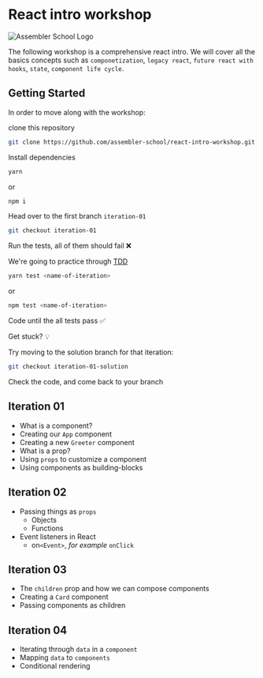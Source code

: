 # React intro workshop

![Assembler School Logo](https://assets.website-files.com/5d7ac47d34aefe1ecf290ce6/5d7ac68da9740c393a589ee7_logo_org_1.png)

The following workshop is a comprehensive react intro. We will cover all the basics concepts such as `componetization`, `legacy react`, `future react with hooks`, `state`, `component life cycle`.

## Getting Started

In order to move along with the workshop:

clone this repository

```sh
git clone https://github.com/assembler-school/react-intro-workshop.git
```

Install dependencies

```sh
yarn
```

or

```sh
npm i
```

Head over to the first branch `iteration-01`

```sh
git checkout iteration-01
```

Run the tests, all of them should fail ❌

We're going to practice through [TDD](<https://en.wikipedia.org/wiki/Test-driven_development#:~:text=Test%2Ddriven%20development%20(TDD),software%20against%20all%20test%20cases.>)

```sh
yarn test <name-of-iteration>
```

or

```sh
npm test <name-of-iteration>
```

Code until the all tests pass ✅

Get stuck? 💡

Try moving to the solution branch for that iteration:

```sh
git checkout iteration-01-solution
```

Check the code, and come back to your branch

## Iteration 01

- What is a component?
- Creating our `App` component
- Creating a new `Greeter` component
- What is a prop?
- Using `props` to customize a component
- Using components as building-blocks

## Iteration 02

- Passing things as `props`
  - Objects
  - Functions
- Event listeners in React
  - on`<Event>`, _for example_ `onClick`

## Iteration 03

- The `children` prop and how we can compose components
- Creating a `Card` component
- Passing components as children

## Iteration 04

- Iterating through `data` in a `component`
- Mapping `data` to `components`
- Conditional rendering
